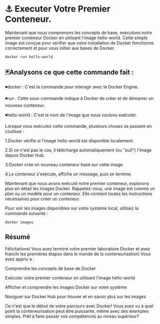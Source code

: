 # ⚓ Executer Votre Premier Conteneur.

Maintenant que nous comprenons les concepts de base, exécutons notre premier conteneur Docker en utilisant l'image hello-world. Cette simple image est conçue pour vérifier que votre installation de Docker fonctionne correctement et pour vous initier aux bases de Docker.

```
docker run hello-world
```


🃏Analysons ce que cette commande fait :
------------------------------------------

◾docker : C'est la commande pour interagir avec le Docker Engine.

◾run : Cette sous-commande indique à Docker de créer et de démarrer un nouveau conteneur.

◾hello-world : C'est le nom de l'image que nous voulons exécuter.

Lorsque vous exécutez cette commande, plusieurs choses se passent en coulisse :

1.Docker vérifie si l'image hello-world est disponible localement.

2.Si ce n'est pas le cas, il télécharge automatiquement (ou "pull") l'image depuis Docker Hub.

3.Docker crée un nouveau conteneur basé sur cette image.

4.Le conteneur s'exécute, affiche un message, puis se termine.

Maintenant que nous avons exécuté notre premier conteneur, explorons plus en détail les images Docker. Rappelez-vous, une image est comme un plan ou un modèle pour un conteneur. Elle contient toutes les instructions nécessaires pour créer un conteneur.

Pour voir les images disponibles sur votre système local, utilisez la commande suivante :

```
docker images
```

Résumé
------
Félicitations! Vous avez terminé votre premier laboratoire Docker et avez franchi les premières étapes dans le monde de la conteneurisation! Vous avez appris à :

Comprendre les concepts de base de Docker

Exécuter votre premier conteneur en utilisant l'image hello-world

Afficher et comprendre les images Docker sur votre système

Naviguer sur Docker Hub pour trouver et en savoir plus sur les images

Ce n'est que le début de votre parcours avec Docker! Vous avez vu à quel point la conteneurisation peut être puissante, même avec des exemples simples. Prêt à faire passer vos compétences au niveau supérieur?

